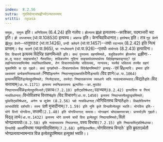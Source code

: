 ```yaml
---
index:  8.2.56
sutra:  नुदविदोन्दत्राघ्रह्वीभ्योऽन्यतरस्याम्
vritti:  nyasa
---
```


`समुन्नः, समुत्तः` इति। `अनिदिताम्` (6.4.24) इति नलोपः। `ह्रीत्यस्य` झ्र्`ह्री` इत्यतस्य--काशिका, पदमञ्जरी चट इति। `ह्री लज्जायाम्` (धा.पा.108530 इत्यस्य। `अप्राप्त्रः` इति। केनचिदविधानात्। `इतरेषाम्` इति। तत्र `नुद प्रेरणे` झ्र्`णुद प्रेरणे`--धातुपाठःट (धा.पा.1426), `उन्दी क्लेदने` (धा.पा.1457)--तयोः `रदाभ्याम्` (8.2.42) इति नित्यं प्राप्सम्। `त्रैङ् पालने` (धा.पा.965), `घ्रा गन्धोपादाने` (धा.पा.926)--एतयोः `संयोगादेः` (8.2.43) इत्यादिना।
`विद विचारणे` इत्यस्य विदेरिह ग्रहणमिध्यते` इति। कथं पुनरस्य ग्रहणमिष्यते, श्लुविकरणेन ह्रीत्यनेन झ्र्`ह्रीणा`--प्रा.मु पाठःट साहचार्यात्? नैतदस्ति; शविकरणेन नुदिना साहचर्याल्लाभार्थस्य विदेर्ग्रहणप्रसङ्गात्? एवं तर्ह्यन्यतरस्यामित्येषा व्यवस्थितविबाषा, तेन विचारणार्थस्यैव भवितव्यम्, नान्यस्य; यस्यैवं भवितव्यं तस्यैव ग्रहणं युक्तमिति स एव गृह्यते।
कथं पुनर्ज्ञायते--विचारणार्थस्य विदेर्यहणमिष्यते? इत्याह--`एवं हि` इत्यादि। इष्यत इति वक्ष्यमाणं प्रत्येकमभिसम्बध्यते। `निष्ठा` इत्यनेन निष्ठान्तमुपलक्षयतिः `वेत्तेः` इत्यादि। `विद ज्ञाने` (धा.पा.1064) इत्यस्य `विदितः` इत्येतद्रूपमिष्यते; नित्येट्त्वात्, तस्येटा निष्ठातकारस्य व्यवधाने सति नत्वस्यासम्भवात्। `विद्यतेः` इति। `विद सत्तायाम्` (धा.पा.1171) इत्यस्य श्यन्विकरतस्य झ्र्नास्ति--का.मुपाठेट निष्ठान्तस्य `विन्नः` इत्येतद्रूपमिध्यते; `एकाचः` (7.2.10) इतीट्प्रतिषेधात्; `रदाभ्याम्` (8.2.42) इत्यादिना च नित्यं नत्वविधानात्। `विन्तेविन्नश्च वित्तश्च` इति। `विद विचारणे` (धा.पा.1450) इत्यस्य निष्ठान्तस्यैतद्रूपद्व्यमिष्यते; पूर्ववदिट्प्रतिषेधात्, अनेन च सूत्रेण (8.2.56) पक्षे नत्वविधानात्। `भोगिवित्तश्च विन्दतेः` इति। विब्दतेरित्यनेन लाभार्थविदिं दर्शयति। तस्य हि `शे मुचादीनाम्` (7.1.59) इति नुमि कृते विन्दतीत्येतद्रूपं भवति। भोगवित्त इति--भोगे वित्तो भोगवित्तः, `सप्तमी` (2.1.40) इति योगविभागात् समासः। भोगग्रहणं चोपलक्षणमात्रम्। प्रत्ययोऽयि गृह्यते। `विद्लृ लाभे` (धा.पा.1432) इत्यस्य भोगे प्रत्यये चार्थे वित्त इत्येतद्रूपं निष्ठायामिष्यते; `वितो भोगप्रत्यययोः` (8.2.58) इति नत्वाभावस्य निपातनात्, `यस्य विभाषा` (7.2.15) इति निष्ठायामिट्प्रतिषेधाच्च। विन्दतेर्हि क्वसौ `विभाषा गमहनविदविशाम्` (7.2.68) इतीङ्विभाषितः; `भोगवित्तश्च विन्दतेः` इति ब्रुवताऽर्थतौ भोगप्रत्ययाभ्यामन्यत्र विन्न इत्येतद्रूपमिष्यत इत्युक्तं भवति।।

